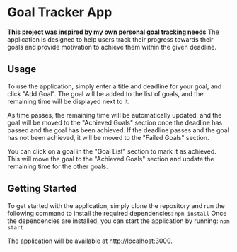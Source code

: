 # Goal Tracker App

**This project was inspired by my own personal goal tracking needs**
The application is designed to help users track their progress towards their goals and provide motivation to achieve them within the given deadline.

## Usage

To use the application, simply enter a title and deadline for your goal, and click "Add Goal". The goal will be added to the list of goals, and the remaining time will be displayed next to it.

As time passes, the remaining time will be automatically updated, and the goal will be moved to the "Achieved Goals" section once the deadline has passed and the goal has been achieved. If the deadline passes and the goal has not been achieved, it will be moved to the "Failed Goals" section.

You can click on a goal in the "Goal List" section to mark it as achieved. This will move the goal to the "Achieved Goals" section and update the remaining time for the other goals.

## Getting Started

To get started with the application, simply clone the repository and run the following command to install the required dependencies:
`npm install`
Once the dependencies are installed, you can start the application by running:
`npm start`

The application will be available at http://localhost:3000.
